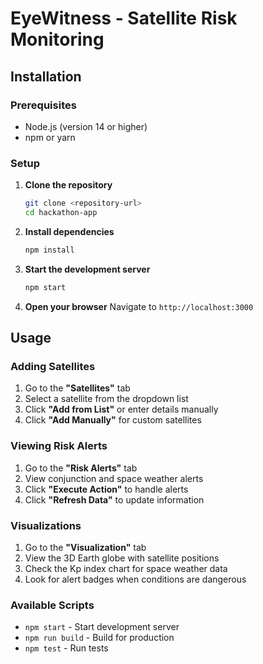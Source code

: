 # EyeWitness - Satellite Risk Monitoring

## Installation

### Prerequisites
- Node.js (version 14 or higher)
- npm or yarn

### Setup

1. **Clone the repository**
   ```bash
   git clone <repository-url>
   cd hackathon-app
   ```

2. **Install dependencies**
   ```bash
   npm install
   ```

3. **Start the development server**
   ```bash
   npm start
   ```

4. **Open your browser**
   Navigate to `http://localhost:3000`

## Usage

### Adding Satellites
1. Go to the **"Satellites"** tab
2. Select a satellite from the dropdown list
3. Click **"Add from List"** or enter details manually
4. Click **"Add Manually"** for custom satellites

### Viewing Risk Alerts
1. Go to the **"Risk Alerts"** tab
2. View conjunction and space weather alerts
3. Click **"Execute Action"** to handle alerts
4. Click **"Refresh Data"** to update information

### Visualizations
1. Go to the **"Visualization"** tab
2. View the 3D Earth globe with satellite positions
3. Check the Kp index chart for space weather data
4. Look for alert badges when conditions are dangerous

### Available Scripts
- `npm start` - Start development server
- `npm run build` - Build for production
- `npm test` - Run tests